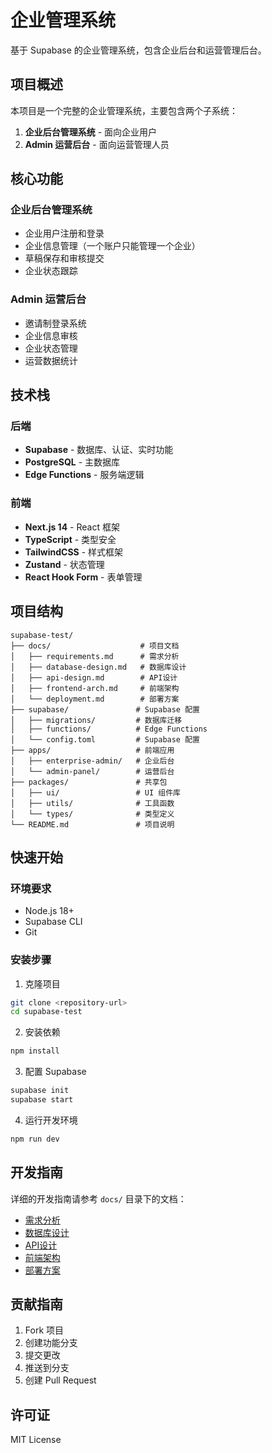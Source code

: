# 企业管理系统

基于 Supabase 的企业管理系统，包含企业后台和运营管理后台。

## 项目概述

本项目是一个完整的企业管理系统，主要包含两个子系统：

1. **企业后台管理系统** - 面向企业用户
2. **Admin 运营后台** - 面向运营管理人员

## 核心功能

### 企业后台管理系统

- 企业用户注册和登录
- 企业信息管理（一个账户只能管理一个企业）
- 草稿保存和审核提交
- 企业状态跟踪

### Admin 运营后台

- 邀请制登录系统
- 企业信息审核
- 企业状态管理
- 运营数据统计

## 技术栈

### 后端

- **Supabase** - 数据库、认证、实时功能
- **PostgreSQL** - 主数据库
- **Edge Functions** - 服务端逻辑

### 前端

- **Next.js 14** - React 框架
- **TypeScript** - 类型安全
- **TailwindCSS** - 样式框架
- **Zustand** - 状态管理
- **React Hook Form** - 表单管理

## 项目结构

```
supabase-test/
├── docs/                    # 项目文档
│   ├── requirements.md      # 需求分析
│   ├── database-design.md   # 数据库设计
│   ├── api-design.md        # API设计
│   ├── frontend-arch.md     # 前端架构
│   └── deployment.md        # 部署方案
├── supabase/               # Supabase 配置
│   ├── migrations/         # 数据库迁移
│   ├── functions/          # Edge Functions
│   └── config.toml         # Supabase 配置
├── apps/                   # 前端应用
│   ├── enterprise-admin/   # 企业后台
│   └── admin-panel/        # 运营后台
├── packages/               # 共享包
│   ├── ui/                 # UI 组件库
│   ├── utils/              # 工具函数
│   └── types/              # 类型定义
└── README.md               # 项目说明
```

## 快速开始

### 环境要求

- Node.js 18+
- Supabase CLI
- Git

### 安装步骤

1. 克隆项目

```bash
git clone <repository-url>
cd supabase-test
```

2. 安装依赖

```bash
npm install
```

3. 配置 Supabase

```bash
supabase init
supabase start
```

4. 运行开发环境

```bash
npm run dev
```

## 开发指南

详细的开发指南请参考 `docs/` 目录下的文档：

- [需求分析](./docs/requirements.md)
- [数据库设计](./docs/database-design.md)
- [API设计](./docs/api-design.md)
- [前端架构](./docs/frontend-arch.md)
- [部署方案](./docs/deployment.md)

## 贡献指南

1. Fork 项目
2. 创建功能分支
3. 提交更改
4. 推送到分支
5. 创建 Pull Request

## 许可证

MIT License
